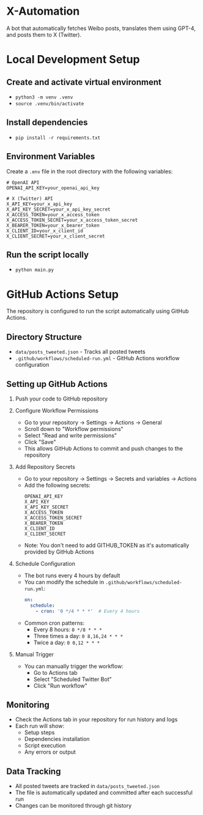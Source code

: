 # X-Automation

A bot that automatically fetches Weibo posts, translates them using GPT-4, and posts them to X (Twitter).

# Local Development Setup
## Create and activate virtual environment
- `python3 -m venv .venv`
- `source .venv/bin/activate`

## Install dependencies
- `pip install -r requirements.txt`

## Environment Variables
Create a `.env` file in the root directory with the following variables:
```
# OpenAI API
OPENAI_API_KEY=your_openai_api_key

# X (Twitter) API
X_API_KEY=your_x_api_key
X_API_KEY_SECRET=your_x_api_key_secret
X_ACCESS_TOKEN=your_x_access_token
X_ACCESS_TOKEN_SECRET=your_x_access_token_secret
X_BEARER_TOKEN=your_x_bearer_token
X_CLIENT_ID=your_x_client_id
X_CLIENT_SECRET=your_x_client_secret
```

## Run the script locally
- `python main.py`

# GitHub Actions Setup
The repository is configured to run the script automatically using GitHub Actions.

## Directory Structure
- `data/posts_tweeted.json` - Tracks all posted tweets
- `.github/workflows/scheduled-run.yml` - GitHub Actions workflow configuration

## Setting up GitHub Actions
1. Push your code to GitHub repository

2. Configure Workflow Permissions
   - Go to your repository → Settings → Actions → General
   - Scroll down to "Workflow permissions"
   - Select "Read and write permissions"
   - Click "Save"
   - This allows GitHub Actions to commit and push changes to the repository

3. Add Repository Secrets
   - Go to your repository → Settings → Secrets and variables → Actions
   - Add the following secrets:
     ```
     OPENAI_API_KEY
     X_API_KEY
     X_API_KEY_SECRET
     X_ACCESS_TOKEN
     X_ACCESS_TOKEN_SECRET
     X_BEARER_TOKEN
     X_CLIENT_ID
     X_CLIENT_SECRET
     ```
   - Note: You don't need to add GITHUB_TOKEN as it's automatically provided by GitHub Actions

4. Schedule Configuration
   - The bot runs every 4 hours by default
   - You can modify the schedule in `.github/workflows/scheduled-run.yml`:
     ```yaml
     on:
       schedule:
         - cron: '0 */4 * * *'  # Every 4 hours
     ```
   - Common cron patterns:
     - Every 8 hours: `0 */8 * * *`
     - Three times a day: `0 8,16,24 * * *`
     - Twice a day: `0 0,12 * * *`

5. Manual Trigger
   - You can manually trigger the workflow:
     - Go to Actions tab
     - Select "Scheduled Twitter Bot"
     - Click "Run workflow"

## Monitoring
- Check the Actions tab in your repository for run history and logs
- Each run will show:
  - Setup steps
  - Dependencies installation
  - Script execution
  - Any errors or output

## Data Tracking
- All posted tweets are tracked in `data/posts_tweeted.json`
- The file is automatically updated and committed after each successful run
- Changes can be monitored through git history